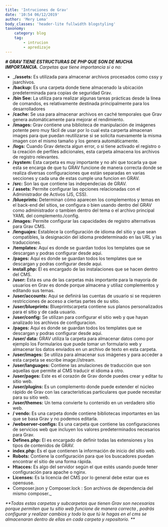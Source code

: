 ```yaml
---
title: 'Intruciones de Grav'
date: '10:54 06/12/2019'
author: 'Mery Lema'
body_classes: 'header-lite fullwidth blogstyling'
taxonomy:
    category: blog
    tag:
        - intrucion
        - apredizaje
---
```


[](hqdefault.jpg)

**_# GRAV TIENE ESTRUCTURAS DE PHP QUE SON DE MUCHA IMPORTANCIA._**
_Carpetas que tiene importancia si o no:_
* _**/assets:** Es utilizada para almacenar archivos procesados como cssy y jsarchivos.
* **/backup:** Es una carpeta donde tiene almacenado la ubicación predeterminada para copias de seguridad Grav.
* **/bin See:** La utiliza para realizar algunas tareas prácticas desde la línea de comandos, es relativamente destinada principalmente para los desarrolladores
* **/cache:** Se usa para almacenar archivos en caché temporales que Grav genera automáticamente para mejorar el rendimiento.
* **/images:** Grav contiene una biblioteca de manipulación de imágenes potente pero muy fácil de usar por lo cual esta carperta almacenan images para que puedan reutilizarse si se solicita nuevamente la misma imagen con el mismo tamaño y los genera automáticamente.
* **/logs:** Cuando Grav detecta algun error, o si tiene activado el registro o la creación de perfiles adicionales, esta carpeta almacena los archivos de registro relevantes.
* **/system:** Esta carpeta es muy importante y no ahi que tocarla ya que esta se encarga de que tu GRAV funcione de manera correcta donde se realiza diversas configuraciones que están separadas en varias secciones y cada una de estas cumple una funcion en GRAV.
* **/src:** Son las que contiene las independecias de GRAV.
* **/ assets:** Permite configurar las opciones relacionadas con el Administrador de Activos (JS, CSS).
* **/blueprints:** Determinan cómo aparecen los complementos y temas en el back-end del sitios, se configura o bien usando dentro del GRAV como administrador o tambien dentro del tema o el archivo principal YAML del complemento./config.
* **/images:** Permite configurar las capacidades de registro alternativas para Grav CMS.
* **/lenguajes:** Establece la configuración de idioma del sitio y que sean compatibles, la designación del idioma predeterminado en las URL y las traducciones.
* **/templates:** Aquí es donde se guardan todos los templates que se descargan y podras configurar desde aqui.
* **/pages:** Aquí es donde se guardan todos los templates que se descargan y podras configurar desde aqui.
* **install.php:** El es encargado de las instalaciones que se hacen dentro del CMS.
* **/user:** Esta es una de las carpetas más importante para la mayoría de usuarios en Grav es donde porque almacena y utiliaz complementos y editando sus temas.
* **/user/accounts:** Aqui se definirá las cuentas de usuario si se requieren restricciones de acceso a ciertas partes de su sitio.
* **/user/blueprints:** Blueprintscarpeta contiene sus planos personalizados para el sitio y de cada usuario.
* **/user/config:** Se utilizan para configurar el sitio web y que hayan analizado los archivos de configuracion.
* **/pages:** Aquí es donde se guardan todos los templates que se descargan y podras configurar desde aqui.
* **/user/ data:** GRAV utiliza la carpeta para almacenar datos como por ejemplo los Formularios que puede tomar un formulario web y almacenar los datos enviados en un archivo de texto en esta carpeta.
* **/user/images:** Se utiliza para almacenar sus imágenes y para acceder a esta carpeta se escribe image://stream.
* **/user/languages:** Contiene las anulaciones de traducción que son aquellas que permite al CMS traducir el idioma a otro.
* **/user/pages:** Este es el corazón de Grav donde puedes crear y editar tu sitio web.
* **/user/plugins:** Es un complemento donde puede extender el núcleo rápido de Grav con las características particulares que puede necesitar para su sitio web.
* **/user/themes:** Un tema convierte tu contenido en un verdadero sitio web.
* **/ vendo:** Es una carpeta donde contiene bibliotecas importantes en las que se basa Grav y no podemos editarla.
* **/webserver-configs:** Es una carpeta que contiene las configuraciones de servicios web que incluyen los valores predeterminados necesarios para Grav.
* **Defines.php:** El es encargado de definir todas las extensiones y los tipos de contenidos de GRAV.
* **index.php:** Es el que contienen la información de inicio del sitio web.
* **Robots:** Contiene la configuración para que los buscadores puedan encontrar el sitio de una forma rápida.
* **Htacces:** Es algo del servidor según el que estés usando puede tener configuración para apache o nginx.
* **Licenses:** Es la licencia del CMS por lo general debe estar que es opensuse.
* Composer.json y Composer.lock : Son archivos de dependencia del mismo composer._

_**Todas estas carpetas y subcarpetas que tienen Grav son necesarias porque permiten que tu sitio web funcione de manera correcta , podrás configurar y realizar cambios y todo lo que tú le hagas en el cms se almacenaran dentro de ellas en cada carpeta y repositorio.
**_
